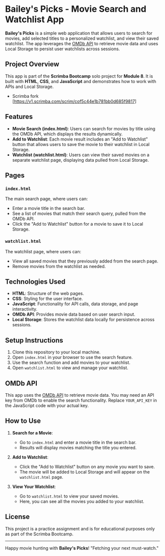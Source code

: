 # Bailey's Picks - Movie Search and Watchlist App

**Bailey's Picks** is a simple web application that allows users to search for movies, add selected titles to a personalized watchlist, and view their saved watchlist. The app leverages the [OMDb API](https://www.omdbapi.com/) to retrieve movie data and uses Local Storage to persist user watchlists across sessions.

## Project Overview

This app is part of the **Scrimba Bootcamp** solo project for **Module 8**. It is built with **HTML**, **CSS**, and **JavaScript** and demonstrates how to work with APIs and Local Storage.

- Scrimba fork [https://v1.scrimba.com/scrim/cof5c44e1b781bb0d685f9817]

## Features

- **Movie Search (index.html)**: Users can search for movies by title using the OMDb API, which displays the results dynamically.
- **Add to Watchlist**: Each movie result includes an "Add to Watchlist" button that allows users to save the movie to their watchlist in Local Storage.
- **Watchlist (watchlist.html)**: Users can view their saved movies on a separate watchlist page, displaying data pulled from Local Storage.

## Pages

### `index.html`
The main search page, where users can:
- Enter a movie title in the search bar.
- See a list of movies that match their search query, pulled from the OMDb API.
- Click the "Add to Watchlist" button for a movie to save it to Local Storage.

### `watchlist.html`
The watchlist page, where users can:
- View all saved movies that they previously added from the search page.
- Remove movies from the watchlist as needed.

## Technologies Used

- **HTML**: Structure of the web pages.
- **CSS**: Styling for the user interface.
- **JavaScript**: Functionality for API calls, data storage, and page interactivity.
- **OMDb API**: Provides movie data based on user search input.
- **Local Storage**: Stores the watchlist data locally for persistence across sessions.

## Setup Instructions

1. Clone this repository to your local machine.
2. Open `index.html` in your browser to use the search feature.
3. Use the search function and add movies to your watchlist.
4. Open `watchlist.html` to view and manage your watchlist.

## OMDb API

This app uses the [OMDb API](https://www.omdbapi.com/) to retrieve movie data. You may need an API key from OMDb to enable the search functionality. Replace `YOUR_API_KEY` in the JavaScript code with your actual key.

## How to Use

1. **Search for a Movie**:
   - Go to `index.html` and enter a movie title in the search bar.
   - Results will display movies matching the title you entered.

2. **Add to Watchlist**:
   - Click the "Add to Watchlist" button on any movie you want to save.
   - The movie will be added to Local Storage and will appear on the `watchlist.html` page.

3. **View Your Watchlist**:
   - Go to `watchlist.html` to view your saved movies.
   - Here, you can see all the movies you added to your watchlist.

## License

This project is a practice assignment and is for educational purposes only as part of the Scrimba Bootcamp.

---

Happy movie hunting with **Bailey's Picks**! "Fetching your next must-watch."
